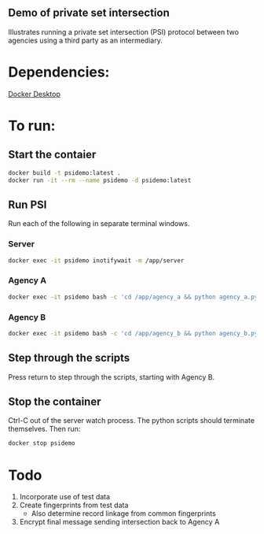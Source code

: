 Demo of private set intersection
-------------------------------

Illustrates running a private set intersection (PSI) protocol between two agencies using a third party as an intermediary.

# Dependencies:

[Docker Desktop](https://www.docker.com/products/docker-desktop/)

# To run:

## Start the contaier

```sh
docker build -t psidemo:latest .
docker run -it --rm --name psidemo -d psidemo:latest
```

## Run PSI

Run each of the following in separate terminal windows.

### Server

```sh
docker exec -it psidemo inotifywait -m /app/server
```

### Agency A

```sh
docker exec -it psidemo bash -c 'cd /app/agency_a && python agency_a.py'
```

### Agency B

```sh
docker exec -it psidemo bash -c 'cd /app/agency_b && python agency_b.py'
```

## Step through the scripts

Press return to step through the scripts, starting with Agency B.

## Stop the container

Ctrl-C out of the server watch process. The python scripts should terminate themselves. Then run:

```sh
docker stop psidemo
```

# Todo

1. Incorporate use of test data
2. Create fingerprints from test data
   * Also determine record linkage from common fingerprints
3. Encrypt final message sending intersection back to Agency A
